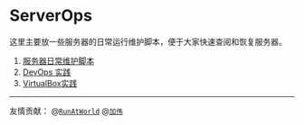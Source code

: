 # ServerOps

这里主要放一些服务器的日常运行维护脚本，便于大家快速查阅和恢复服务器。

1. [服务器日常维护脚本](./fast_run/)
2. [DevOps 实践](./DevOps/README.md)
3. [VirtualBox实践](./VirtualBox/README.md)

------------
友情贡献： @[`RunAtWorld`](https://github.com/RunAtWorld)   @[`加伟`](https://github.com/1846263444)   
